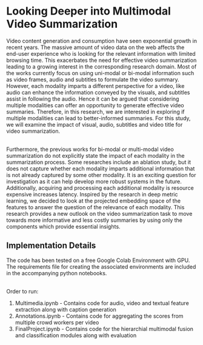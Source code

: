 # Looking Deeper into Multimodal Video Summarization

Video content generation and consumption have seen exponential growth in recent years. The massive amount of video data on the web affects the end-user experience who is looking for the relevant information with limited browsing time. This exacerbates the need for effective video summarization leading to a growing interest in the corresponding research domain. Most of the works currently focus on using uni-modal or bi-modal information such as video frames, audio and subtitles to formulate the video summary. However, each modality imparts a different perspective for a video, like audio can enhance the information conveyed by the visuals, and subtitles assist in following the audio. Hence it can be argued that considering multiple modalities can offer an opportunity to generate effective video summaries. Therefore, in this research, we are interested in exploring if multiple modalities can lead to better-informed summaries. For this study, we will examine the impact of visual, audio, subtitles and video title for video summarization. <br><br>

Furthermore, the previous works for bi-modal or multi-modal video summarization do not explicitly state the impact of each modality in the summarization process. Some researches include an ablation study, but it does not capture whether each modality imparts additional information that is not already captured by some other modality. It is an exciting question for investigation as it can help develop more robust systems in the future. Additionally, acquiring and processing each additional modality is resource expensive increases latency. Inspired by the research in deep metric learning, we decided to look at the projected embedding space of the features to answer the question of the relevance of each modality. This research provides a new outlook on the video summarization task to move towards more informative and less costly summaries by using only the components which provide essential insights.

## Implementation Details

The code has been tested on a free Google Colab Environment with GPU. The requirements file for creating the associated environments are included in the accompanying python notebooks. <br><br>

Order to run:
<ol>
    <li>Multimedia.ipynb - Contains code for audio, video and textual feature extraction along with caption generation</li>
    <li>Annotations.ipynb - Contains code for aggregating the scores from multiple crowd workers per video</li>
    <li>FinalProject.ipynb - Contains code for the hierarchial multimodal fusion and classification modules along with evaluation</li>
</ol>